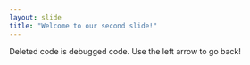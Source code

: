 ```yaml
---
layout: slide
title: "Welcome to our second slide!"
---
```

Deleted code is debugged code.
Use the left arrow to go back!
